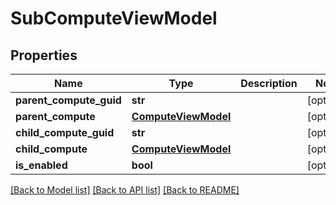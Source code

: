 # SubComputeViewModel

## Properties
Name | Type | Description | Notes
------------ | ------------- | ------------- | -------------
**parent_compute_guid** | **str** |  | [optional] 
**parent_compute** | [**ComputeViewModel**](ComputeViewModel.md) |  | [optional] 
**child_compute_guid** | **str** |  | [optional] 
**child_compute** | [**ComputeViewModel**](ComputeViewModel.md) |  | [optional] 
**is_enabled** | **bool** |  | [optional] 

[[Back to Model list]](../README.md#documentation-for-models) [[Back to API list]](../README.md#documentation-for-api-endpoints) [[Back to README]](../README.md)

